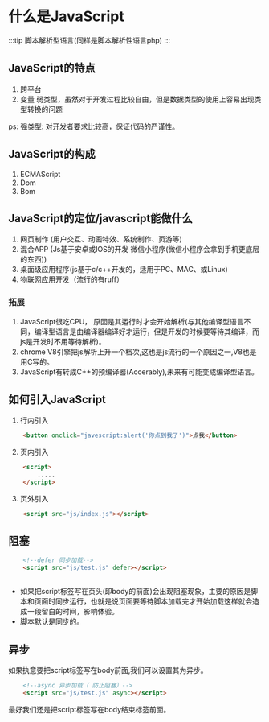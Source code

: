 # 什么是JavaScript

:::tip
脚本解析型语言(同样是脚本解析性语言php)
:::

## JavaScript的特点

1. 跨平台
2. 变量 弱类型，虽然对于开发过程比较自由，但是数据类型的使用上容易出现类型转换的问题

ps: 强类型: 对开发者要求比较高，保证代码的严谨性。

## JavaScript的构成

1. ECMAScript
2. Dom
3. Bom

## JavaScript的定位/javascript能做什么

1. 网页制作 (用户交互、动画特效、系统制作、页游等)
2. 混合APP (Js基于安卓或IOS的开发 微信小程序(微信小程序会拿到手机更底层的东西))
3. 桌面级应用程序(js基于c/c++开发的，适用于PC、MAC、或Linux)
4. 物联网应用开发（流行的有ruff）

### 拓展

1. JavaScript很吃CPU， 原因是其运行时才会开始解析(与其他编译型语言不同，编译型语言是由编译器编译好才运行，但是开发的时候要等待其编译，而js是开发时不用等待解析)。
2. chrome V8引擎把js解析上升一个档次,这也是js流行的一个原因之一,V8也是用C写的。
3. JavaScript有转成C++的预编译器(Accerably),未来有可能变成编译型语言。

## 如何引入JavaScript

1. 行内引入

```html
	<button onclick="javescript:alert('你点到我了')">点我</button>
```

2. 页内引入

```html
	<script>
		.....
	</script>
```

3. 页外引入

```html
	<script src="js/index.js"></script>
```

## 阻塞

```html
    <!--defer 同步加载-->
    <script src="js/test.js" defer></script>
		
```		

+ 如果把script标签写在页头(即body的前面)会出现阻塞现象，主要的原因是脚本和页面时同步运行，也就是说页面要等待脚本加载完才开始加载这样就会造成一段留白的时间，影响体验。
+ 脚本默认是同步的。

## 异步

如果执意要把script标签写在body前面,我们可以设置其为异步。

```html
	<!--async 异步加载（ 防止阻塞）-->
	<script src="js/test.js" async></script>
```

最好我们还是把script标签写在body结束标签前面。

